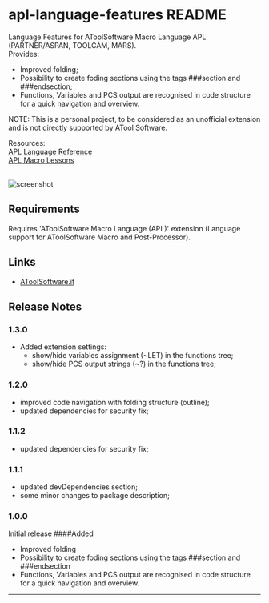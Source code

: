 # apl-language-features README

Language Features for AToolSoftware Macro Language APL (PARTNER/ASPAN, TOOLCAM, MARS).<br />
Provides:
- Improved folding;
- Possibility to create foding sections using the tags ###section and ###endsection;
- Functions, Variables and PCS output are recognised in code structure for a quick navigation and overview.

NOTE:
This is a personal project, to be considered as an unofficial extension and is not directly supported by ATool Software.


Resources:<br />
[APL Language Reference](https://www.maurofecarotta.it/vscode/extensions/resources/apl-language-ref.pdf)<br />
[APL Macro Lessons](https://www.maurofecarotta.it/vscode/extensions/resources/apl-macro-lessons.pdf)<br />
<br />

![screenshot](https://www.maurofecarotta.it/vscode/extensions/images/atoolsoftware-apl-features-preview.png)

## Requirements

Requires 'AToolSoftware Macro Language (APL)' extension (Language support for AToolSoftware Macro and Post-Processor).

## Links

* [AToolSoftware.it](http://www.atoolsoftware.it/)

## Release Notes

### 1.3.0
- Added extension settings:
  * show/hide variables assignment (~LET) in the functions tree;
  * show/hide PCS output strings (~?) in the functions tree;

### 1.2.0
- improved code navigation with folding structure (outline);
- updated dependencies for security fix;

### 1.1.2
- updated dependencies for security fix;

### 1.1.1
- updated devDependencies section;
- some minor changes to package description;

### 1.0.0

Initial release
####Added
- Improved folding
- Possibility to create foding sections using the tags ###section and ###endsection
- Functions, Variables and PCS output are recognised in code structure for a quick navigation and overview.

-----------------------------------------------------------------------------------------------------------


